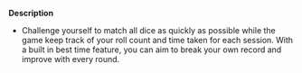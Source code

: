 **Description**
- Challenge yourself to match all dice as quickly as possible while the game keep track of your roll count and time taken for each session. With a built in best time feature, you can aim to break your own record and improve with every round.